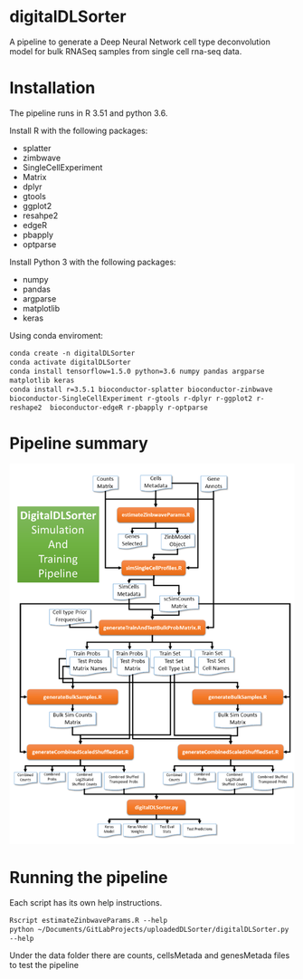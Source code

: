 # digitalDLSorter
A pipeline to generate a Deep Neural Network cell type deconvolution model for bulk RNASeq samples from single cell rna-seq data.

# Installation
The pipeline runs in R 3.51 and python 3.6.

Install R with the following packages: 
- splatter
- zimbwave
- SingleCellExperiment
- Matrix
- dplyr
- gtools
- ggplot2
- resahpe2
- edgeR
- pbapply
- optparse

Install Python 3 with the following packages:
- numpy
- pandas
- argparse
- matplotlib
- keras

Using conda enviroment:
```
conda create -n digitalDLSorter
conda activate digitalDLSorter
conda install tensorflow=1.5.0 python=3.6 numpy pandas argparse matplotlib keras
conda install r=3.5.1 bioconductor-splatter bioconductor-zinbwave bioconductor-SingleCellExperiment r-gtools r-dplyr r-ggplot2 r-reshape2  bioconductor-edgeR r-pbapply r-optparse
```

# Pipeline summary

![Pipeline Graph](PipelineScript.png)

# Running the pipeline

Each script has its own help instructions.
```
Rscript estimateZinbwaveParams.R --help
python ~/Documents/GitLabProjects/uploadedDLSorter/digitalDLSorter.py --help
```

Under the data folder there are counts, cellsMetada and genesMetada files to test the pipeline



